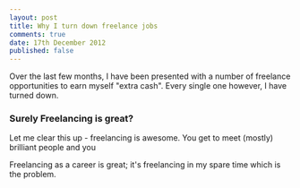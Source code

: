 ```yaml
---
layout: post
title: Why I turn down freelance jobs
comments: true
date: 17th December 2012
published: false
---
```


Over the last few months, I have been presented with a number of freelance opportunities to earn myself "extra cash". Every single one however, I have turned down.

### Surely Freelancing is great?

Let me clear this up - freelancing is awesome. You get to meet (mostly) brilliant people and you 

Freelancing as a career is great; it's freelancing in my spare time which is the problem.

